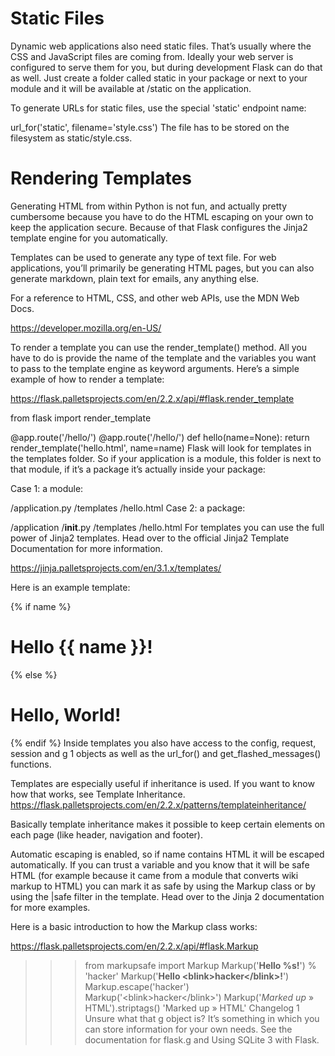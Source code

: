 # Static Files
Dynamic web applications also need static files. That’s usually where the CSS and JavaScript files are coming from. Ideally your web server is configured to serve them for you, but during development Flask can do that as well. Just create a folder called static in your package or next to your module and it will be available at /static on the application.

To generate URLs for static files, use the special 'static' endpoint name:

url_for('static', filename='style.css')
The file has to be stored on the filesystem as static/style.css.

# Rendering Templates
Generating HTML from within Python is not fun, and actually pretty cumbersome because you have to do the HTML escaping on your own to keep the application secure. Because of that Flask configures the Jinja2 template engine for you automatically.

Templates can be used to generate any type of text file. For web applications, you’ll primarily be generating HTML pages, but you can also generate markdown, plain text for emails, any anything else.

For a reference to HTML, CSS, and other web APIs, use the MDN Web Docs.

https://developer.mozilla.org/en-US/

To render a template you can use the render_template() method. All you have to do is provide the name of the template and the variables you want to pass to the template engine as keyword arguments. Here’s a simple example of how to render a template:

https://flask.palletsprojects.com/en/2.2.x/api/#flask.render_template


from flask import render_template

@app.route('/hello/')
@app.route('/hello/<name>')
def hello(name=None):
    return render_template('hello.html', name=name)
Flask will look for templates in the templates folder. So if your application is a module, this folder is next to that module, if it’s a package it’s actually inside your package:

Case 1: a module:

/application.py
/templates
    /hello.html
Case 2: a package:

/application
    /__init__.py
    /templates
        /hello.html
For templates you can use the full power of Jinja2 templates. Head over to the official Jinja2 Template Documentation for more information.

https://jinja.palletsprojects.com/en/3.1.x/templates/

Here is an example template:

<!doctype html>
<title>Hello from Flask</title>
{% if name %}
  <h1>Hello {{ name }}!</h1>
{% else %}
  <h1>Hello, World!</h1>
{% endif %}
Inside templates you also have access to the config, request, session and g 1 objects as well as the url_for() and get_flashed_messages() functions.

Templates are especially useful if inheritance is used. If you want to know how that works, see Template Inheritance. 
https://flask.palletsprojects.com/en/2.2.x/patterns/templateinheritance/


Basically template inheritance makes it possible to keep certain elements on each page (like header, navigation and footer).

Automatic escaping is enabled, so if name contains HTML it will be escaped automatically. If you can trust a variable and you know that it will be safe HTML (for example because it came from a module that converts wiki markup to HTML) you can mark it as safe by using the Markup class or by using the |safe filter in the template. Head over to the Jinja 2 documentation for more examples.

Here is a basic introduction to how the Markup class works:

https://flask.palletsprojects.com/en/2.2.x/api/#flask.Markup


>>> from markupsafe import Markup
>>> Markup('<strong>Hello %s!</strong>') % '<blink>hacker</blink>'
Markup('<strong>Hello &lt;blink&gt;hacker&lt;/blink&gt;!</strong>')
>>> Markup.escape('<blink>hacker</blink>')
Markup('&lt;blink&gt;hacker&lt;/blink&gt;')
>>> Markup('<em>Marked up</em> &raquo; HTML').striptags()
'Marked up » HTML'
Changelog
1
Unsure what that g object is? It’s something in which you can store information for your own needs. See the documentation for flask.g and Using SQLite 3 with Flask.